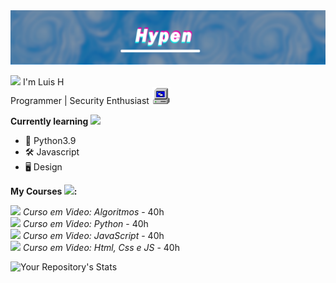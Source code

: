 <img src="/arq/banner.png"/>

<img src=https://github.com/TheDudeThatCode/TheDudeThatCode/blob/master/Assets/powerup.gif width="30"> I'm Luis H
</br>
Programmer | Security Enthusiast <img src=https://github.com/TheDudeThatCode/TheDudeThatCode/blob/master/Assets/PC.gif width="30">

**Currently learning <img src=https://acegif.com/wp-content/gifs/book-75.gif width="30">**

- 🐍 Python3.9</br>
- 🛠 Javascript
- 🖥️ Design

**My Courses <img src=https://media1.giphy.com/media/HnOwEf7imzIDqnPdrl/giphy.gif width="35" >:**

 <img src=https://media4.giphy.com/media/JRPedlnuaD4DXHFfUl/giphy.gif width="35" > *Curso em Video: Algoritmos* - 40h
</br>
 <img src=https://media4.giphy.com/media/JRPedlnuaD4DXHFfUl/giphy.gif width="35" > *Curso em Video: Python* - 40h
</br>
 <img src=https://media4.giphy.com/media/JRPedlnuaD4DXHFfUl/giphy.gif width="35" > *Curso em Video: JavaScript* - 40h
</br>
 <img src=https://media4.giphy.com/media/JRPedlnuaD4DXHFfUl/giphy.gif width="35" > *Curso em Video: Html, Css e JS* - 40h

 ![Your Repository's Stats](https://github-readme-stats.vercel.app/api?username=OHypen&show_icons=true&theme=dracula)
